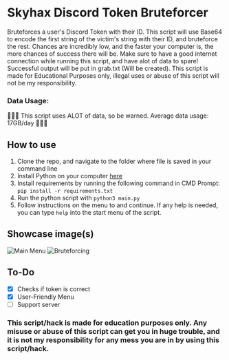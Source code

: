 # Skyhax Discord Token Bruteforcer
Bruteforces a user's Discord Token with their ID. This script will use Base64 to encode the first string of the victim's string with their ID, and bruteforce the rest. Chances are incredibly low, and the faster your computer is, the more chances of success there will be. Make sure to have a good internet connection while running this script, and have alot of data to spare! Successful output will be put in grab.txt (Will be created). This script is made for Educational Purposes only, illegal uses or abuse of this script will not be my responsibility.

### Data Usage:
🚨🚨🚨 This script uses ALOT of data, so be warned. Average data usage: 17GB/day 🚨🚨🚨

## How to use
1. Clone the repo, and navigate to the folder where file is saved in your command line
2. Install Python on your computer [here](https://www.python.org)
3. Install requirements by running the following command in CMD Prompt:
```pip install -r requirements.txt```
4. Run the python script with ```python3 main.py```
5. Follow instructions on the menu to and continue.
If any help is needed, you can type ``help`` into the start menu of the script.

## Showcase image(s)
![Main Menu](https://github.com/GikitSRC/Shadow_Bruteforcer/raw/main/showcasing/showcase.png)
![Bruteforcing](https://github.com/GikitSRC/Shadow_Bruteforcer/raw/main/showcasing/Screenshot%202022-10-13%208.44.42%20AM.png)

## To-Do
- [x] Checks if token is correct
- [x] User-Friendly Menu
- [ ] Support server

### This script/hack is made for education purposes only. Any misuse or abuse of this script can get you in huge trouble, and it is not my responsibility for any mess you are in by using this script/hack. 
